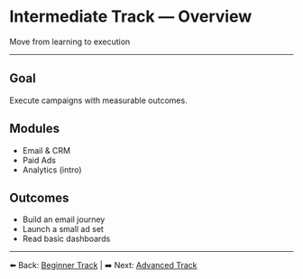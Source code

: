 # Intermediate Track — Overview

<p><span style={{ color: "#555" }}>Move from learning to execution</span></p>
<hr/>

## Goal
Execute campaigns with measurable outcomes.

## Modules
- Email & CRM
- Paid Ads
- Analytics (intro)

## Outcomes
- Build an email journey  
- Launch a small ad set  
- Read basic dashboards  

---

⬅️ Back: [Beginner Track](./beginner-overview.md) | ➡️ Next: [Advanced Track](./advanced-overview.md)
